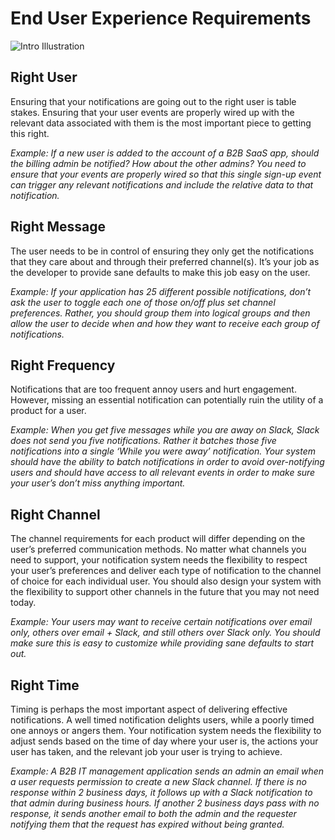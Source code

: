 # End User Experience Requirements
![Intro Illustration](//img/end-user-experience.jpg.jpg?raw=true)

## Right User
Ensuring that your notifications are going out to the right user is table stakes.  Ensuring that your user events are properly wired up with the relevant data associated with them is the most important piece to getting this right.

*Example: If a new user is added to the account of a B2B SaaS app, should the billing admin be notified? How about the other admins? You need to ensure that your events are properly wired so that this single sign-up event can trigger any relevant notifications and include the relative data to that notification.*

## Right Message
The user needs to be in control of ensuring they only get the notifications that they care about and through their preferred channel(s). It’s your job as the developer to  provide sane defaults to make this job easy on the user. 

*Example: If your application has 25 different possible notifications, don’t ask the user to toggle each one of those on/off plus set channel preferences. Rather, you should group them into logical groups and then allow the user to decide when and how they want to receive each group of notifications.*

## Right Frequency
Notifications that are too frequent annoy users and hurt engagement. However, missing an essential notification can potentially ruin the utility of a product for a user.

*Example: When you get five messages while you are away on Slack, Slack does not send you five notifications. Rather it batches those five notifications into a single ‘While you were away’ notification. Your system should have the ability to batch notifications in order to avoid over-notifying users and should have access to all relevant events in order to make sure your user’s don’t miss anything important.* 

## Right Channel
The channel requirements for each product will differ depending on the user’s preferred communication methods. No matter what channels you need to support, your notification system needs the flexibility to respect your user’s preferences and deliver each type of notification to the channel of choice for each individual user. You should also design your system with the flexibility to support other channels in the future that you may not need today.

*Example: Your users may want to receive certain notifications over email only, others over email + Slack, and still others over Slack only. You should make sure this is easy to customize while providing sane defaults to start out.* 

## Right Time
Timing is perhaps the most important aspect of delivering effective notifications. A well timed notification delights users, while a poorly timed one annoys or angers them. Your notification system needs the flexibility to adjust sends based on the time of day where your user is, the actions your user has taken, and the relevant job your user is trying to achieve.

*Example: A B2B IT management application sends an admin an email when a user requests permission to create a new Slack channel. If there is no response within 2 business days, it follows up with a Slack notification to that admin during business hours. If another 2 business days pass with no response, it sends another email to both the admin and the requester notifying them that the request has expired without being granted.*
